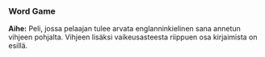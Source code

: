 ### Word Game

**Aihe:** Peli, jossa pelaajan tulee arvata englanninkielinen sana annetun vihjeen pohjalta. Vihjeen lisäksi vaikeusasteesta riippuen osa kirjaimista on esillä.
